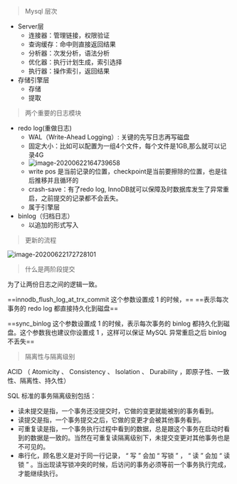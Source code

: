 > Mysql 层次

- Server层
  - 连接器：管理链接，权限验证
  - 查询缓存：命中则直接返回结果
  - 分析器：次发分析，语法分析
  - 优化器：执行计划生成，索引选择
  - 执行器：操作索引，返回结果
- 存储引擎层
  - 存储
  - 提取



> 两个重要的日志模块

- redo log(重做日志)
  - WAL（Write-Ahead Logging）: 关键的先写日志再写磁盘
  - 固定大小：比如可以配置为一组4个文件，每个文件是1GB,那么就可以记录4G
  - ![image-20200622164739658](C:\Users\guozetao\AppData\Roaming\Typora\typora-user-images\image-20200622164739658.png)
  - write pos 是当前记录的位置，checkpoint是当前要擦除的位置，也是往后推移并且循环的
  - crash-save：有了redo log, InnoDB就可以保障及时数据库发生了异常重启，之前提交的记录都不会丢失。
  - 属于引擎层
- binlog（归档日志）
  - 以追加的形式写入



> 更新的流程

![image-20200622172728101](C:\Users\guozetao\AppData\Roaming\Typora\typora-user-images\image-20200622172728101.png)



> 什么是两阶段提交

为了让两份日志之间的逻辑一致。



 ==innodb_flush_log_at_trx_commit 这个参数设置成 1 的时候，==
==表示每次事务的 redo log 都直接持久化到磁盘==

==sync_binlog 这个参数设置成 1 的时候，表示每次事务的 binlog 都持久化到磁盘。这个参数我也建议你设置成 1 ，这样可以保证 MySQL 异常重启之后 binlog 不丢失==



> 隔离性与隔离级别

 ACID （ Atomicity 、 Consistency 、 Isolation 、 Durability ，即原子性、一致性、隔离性、持久性）

 SQL 标准的事务隔离级别包括：

- 读未提交是指，一个事务还没提交时，它做的变更就能被别的事务看到。
- 读提交是指，一个事务提交之后，它做的变更才会被其他事务看到。
- 可重复读是指，一个事务执行过程中看到的数据，总是跟这个事务在启动时看到的数据是一致的。当然在可重复读隔离级别下，未提交变更对其他事务也是不可见的。
- 串行化，顾名思义是对于同一行记录， “ 写 ” 会加 “ 写锁 ” ， “ 读 ” 会加 “ 读锁 ” 。当出现读写锁冲突的时候，后访问的事务必须等前一个事务执行完成，才能继续执行。